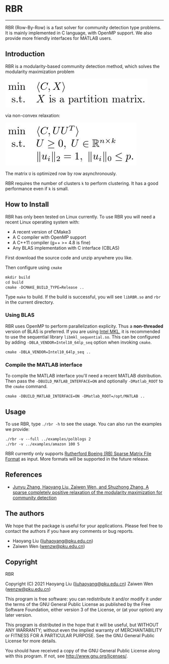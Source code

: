 # RBR
---
RBR (Row-By-Row) is a fast solver for community detection type problems. It is mainly
implemented in C language, with OpenMP support. We also provide more friendly
interfaces for MATLAB users.

## Introduction
RBR is a modularity-based community detection method, which solves the 
modularity maximization problem

![mm](_img/mm.jpg)

via non-convex relaxation:

![non-convex](_img/non-convex.jpg)

The matrix `U` is optimized row by row asynchronously.

RBR requires the number of clusters `k` to perform clustering. It has a good
performance even if `k` is small.

## How to Install
RBR has only been tested on Linux currently. To use RBR you will need a recent
Linux operating system with:
- A recent version of CMake3
- A C compiler with OpenMP support
- A C++11 compiler (g++ >= 4.8 is fine)
- Any BLAS implementation with C interface (CBLAS)

First download the source code and unzip anywhere you like.

Then configure using `cmake`
```
mkdir build
cd build
cmake -DCMAKE_BUILD_TYPE=Release ..
```

Type `make` to build. If the build is successful, you will see
`libRBR.so` and `rbr` in the current directory.

### Using BLAS
RBR uses OpenMP to perform parallelization explicity. Thus a **non-threaded**
version of BLAS is preferred. If you are using [Intel MKL](https://software.intel.com/en-us/mkl),
it is recommended to use the sequential library `libmkl_sequential.so`.
This can be configured by adding `-DBLA_VENDOR=Intel10_64lp_seq` option
when invoking `cmake`.
```
cmake -DBLA_VENDOR=Intel10_64lp_seq ..
```

### Compile the MATLAB interface
To compile the MATLAB interface you'll need a recent MATLAB distribution.
Then pass the `-DBUILD_MATLAB_INTERFACE=ON` and optionally `-DMatlab_ROOT`
to the `cmake` command.
```
cmake -DBUILD_MATLAB_INTERFACE=ON -DMatlab_ROOT=/opt/MATLAB ..
```

## Usage
To use RBR, type `./rbr -h` to see the usage. You can also run the examples
we provide:
```
./rbr -v --full ../examples/polblogs 2
./rbr -v ../examples/amazon 100 5
```

RBR currently only supports
[Rutherford Boeing (RB) Sparse Matrix File Format](http://people.math.sc.edu/Burkardt/data/rb/rb.html)
as input. More formats will be supported in the future release.

## References
- [Junyu Zhang, Haoyang Liu, Zaiwen Wen, and Shuzhong Zhang, A sparse completely positive relaxation of the modularity maximization for community detection](https://epubs.siam.org/doi/abs/10.1137/17M1141904)

## The authors
We hope that the package is useful for your applications. Please feel free
to contact the authors if you have any comments or bug reports.

- Haoyang Liu (liuhaoyang@pku.edu.cn)
- Zaiwen Wen  (wenzw@pku.edu.cn)

## Copyright
RBR

Copyright (C) 2021  Haoyang Liu (liuhaoyang@pku.edu.cn)
                    Zaiwen Wen  (wenzw@pku.edu.cn)

This program is free software: you can redistribute it and/or modify
it under the terms of the GNU General Public License as published by
the Free Software Foundation, either version 3 of the License, or
(at your option) any later version.

This program is distributed in the hope that it will be useful,
but WITHOUT ANY WARRANTY; without even the implied warranty of
MERCHANTABILITY or FITNESS FOR A PARTICULAR PURPOSE.  See the
GNU General Public License for more details.

You should have received a copy of the GNU General Public License
along with this program.  If not, see <http://www.gnu.org/licenses/>.
